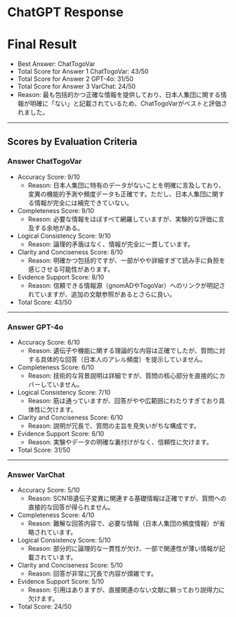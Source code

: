 # ChatGPT Response

# Final Result

- Best Answer: ChatTogoVar
- Total Score for Answer 1 ChatTogoVar: 43/50
- Total Score for Answer 2 GPT-4o: 31/50
- Total Score for Answer 3 VarChat: 24/50
- Reason: 最も包括的かつ正確な情報を提供しており、日本人集団に関する情報が明確に「ない」と記載されているため、ChatTogoVarがベストと評価されました。

---

## Scores by Evaluation Criteria

### Answer ChatTogoVar
- Accuracy Score: 9/10
  - Reason: 日本人集団に特有のデータがないことを明確に言及しており、変異の機能的予測や頻度データも正確です。ただし、日本人集団に関する情報が完全には補完できていない。
- Completeness Score: 9/10
  - Reason: 必要な情報をほぼすべて網羅していますが、実験的な評価に言及する余地がある。
- Logical Consistency Score: 9/10
  - Reason: 論理的矛盾はなく、情報が完全に一貫しています。
- Clarity and Conciseness Score: 8/10
  - Reason: 明確かつ包括的ですが、一部がやや詳細すぎて読み手に負担を感じさせる可能性があります。
- Evidence Support Score: 8/10
  - Reason: 信頼できる情報源（gnomADやTogoVar）へのリンクが明記されていますが、追加の文献参照があるとさらに良い。
- Total Score: 43/50

---

### Answer GPT-4o
- Accuracy Score: 6/10
  - Reason: 遺伝子や機能に関する理論的な内容は正確でしたが、質問に対する具体的な回答（日本人のアレル頻度）を提示していません。
- Completeness Score: 6/10
  - Reason: 技術的な背景説明は詳細ですが、質問の核心部分を直接的にカバーしていません。
- Logical Consistency Score: 7/10
  - Reason: 筋は通っていますが、回答がやや広範囲にわたりすぎており具体性に欠けます。
- Clarity and Conciseness Score: 6/10
  - Reason: 説明が冗長で、質問の主旨を見失いがちな構成です。
- Evidence Support Score: 6/10
  - Reason: 実験やデータの明確な裏付けがなく、信頼性に欠けます。
- Total Score: 31/50

---

### Answer VarChat
- Accuracy Score: 5/10
  - Reason: SCN1B遺伝子変異に関連する基礎情報は正確ですが、質問への直接的な回答が得られません。
- Completeness Score: 4/10
  - Reason: 難解な回答内容で、必要な情報（日本人集団の頻度情報）が省略されています。
- Logical Consistency Score: 5/10
  - Reason: 部分的に論理的な一貫性が欠け、一部で関連性が薄い情報が記載されています。
- Clarity and Conciseness Score: 5/10
  - Reason: 回答が非常に冗長で内容が煩雑です。
- Evidence Support Score: 5/10
  - Reason: 引用はありますが、直接関連のない文献に頼っており説得力に欠けます。
- Total Score: 24/50